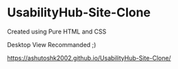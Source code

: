 # UsabilityHub-Site-Clone
Created using Pure HTML and CSS

Desktop View Recommanded ;)


https://ashutoshk2002.github.io/UsabilityHub-Site-Clone/
